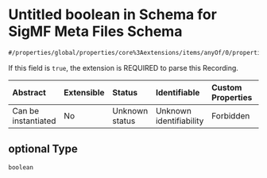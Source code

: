 # Untitled boolean in Schema for SigMF Meta Files Schema

```txt
#/properties/global/properties/core%3Aextensions/items/anyOf/0/properties/optional#/properties/global/properties/core:extensions/items/anyOf/0/properties/optional
```

If this field is `true`, the extension is REQUIRED to parse this Recording.

| Abstract            | Extensible | Status         | Identifiable            | Custom Properties | Additional Properties | Access Restrictions | Defined In                                                         |
| :------------------ | :--------- | :------------- | :---------------------- | :---------------- | :-------------------- | :------------------ | :----------------------------------------------------------------- |
| Can be instantiated | No         | Unknown status | Unknown identifiability | Forbidden         | Allowed               | none                | [sigmf.schema.json\*](../sigmf.schema.json "open original schema") |

## optional Type

`boolean`
